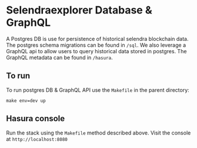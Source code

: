 # Selendraexplorer Database & GraphQL

A Postgres DB is use for persistence of historical selendra blockchain data.  
The postgres schema migrations can be found in `/sql`.  We also leverage a
GraphQL api to allow users to query historical data stored in postgres.  The
GraphQL metadata can be found in `/hasura`.

## To run
To run postgres DB & GraphQL API use the `Makefile` in the parent directory:

```
make env=dev up
```

## Hasura console
Run the stack using the `Makefile` method described above.
Visit the console at `http://localhost:8080`

